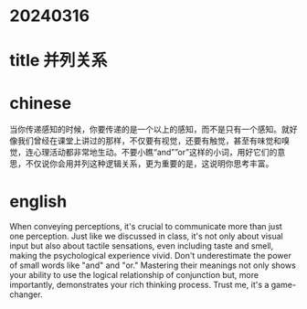 
# 20240316

# title 并列关系

# chinese 

当你传递感知的时候，你要传递的是一个以上的感知，而不是只有一个感知。就好像我们曾经在课堂上讲过的那样，不仅要有视觉，还要有触觉，甚至有味觉和嗅觉，连心理活动都非常地生动。不要小瞧“and””or”这样的小词，用好它们的意思，不仅说你会用并列这种逻辑关系，更为重要的是，这说明你思考丰富。

# english
When conveying perceptions, it's crucial to communicate more than just one perception. Just like we discussed in class, it's not only about visual input but also about tactile sensations, even including taste and smell, making the psychological experience vivid. Don't underestimate the power of small words like "and" and "or." Mastering their meanings not only shows your ability to use the logical relationship of conjunction but, more importantly, demonstrates your rich thinking process. Trust me, it's a game-changer.

